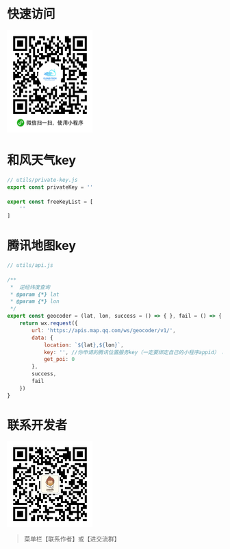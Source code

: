 # 快速访问

<img src="/image/qrcode.jpg" alt="QR Code" width="200" height="240">


# 和风天气key

```js
// utils/private-key.js
export const privateKey = ''

export const freeKeyList = [
    ''
]
```

# 腾讯地图key

```js
// utils/api.js

/**
 *  逆经纬度查询
 * @param {*} lat
 * @param {*} lon
 */
export const geocoder = (lat, lon, success = () => { }, fail = () => { }) => {
    return wx.request({
        url: 'https://apis.map.qq.com/ws/geocoder/v1/',
        data: {
            location: `${lat},${lon}`,
            key: '', //你申请的腾讯位置服务key（一定要绑定自己的小程序appid） https://lbs.qq.com/dev/console/application/mine
            get_poi: 0
        },
        success,
        fail
    })
}

```

# 联系开发者

<img src="/image/gzh.jpg" alt="gzh" width="200" height="200">

> 菜单栏【联系作者】或【进交流群】
